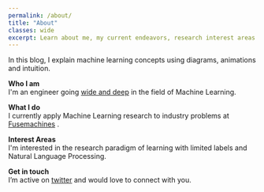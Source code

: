 ```yaml
---
permalink: /about/
title: "About"
classes: wide
excerpt: Learn about me, my current endeavors, research interest areas and the motive behind this personal blog.
---
```


In this blog, I explain machine learning concepts using diagrams, animations and intuition.  

**Who I am**  
I'm an engineer going [wide and deep](https://github.com/amitness/learning) in the field of Machine Learning.

**What I do**  
I currently apply Machine Learning research to industry problems at [Fusemachines](https://fusemachines.com) . 

**Interest Areas**  
I'm interested in the research paradigm of learning with limited labels and Natural Language Processing.

**Get in touch**  
I’m active on [twitter](http://bit.ly/amitnesstwitter) and would love to connect with you.